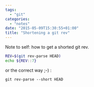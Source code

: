 ```yaml
---
tags:
  - "git"
categories:
  - "notes"
date: "2015-05-09T15:30:55+01:00"
title: "Shortening a git rev"
---
```


Note to self: how to get a shorted git rev.

```bash
REV=$(git rev-parse HEAD)
echo ${REV::7}
```

or the correct way ;-) :

```
git rev-parse --short HEAD
```
